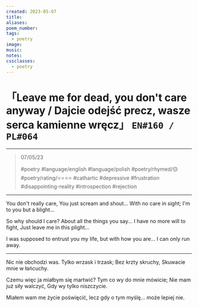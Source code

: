 ```yaml
---
created: 2023-05-07
title:
aliases:
poem_number:
tags:
  - poetry
image:
music:
notes:
cssclasses:
  - poetry
---
```

# 「Leave me for dead, you don't care anyway / Dajcie odejść precz, wasze serca kamienne wręcz」 `EN#160 / PL#064`

---

> 07/05/23
> 
> #poetry 
> #language/english #language/polish 
> #poetry/rhymed/🟡 
> #poetry/rating/⭐⭐⭐⭐ 
> #cathartic #depressive #frustration #disappointing-reality #introspection #rejection 
---

You don't really care,
You just scream and shout...
With no care in sight;
I'm to you but a blight...

So why should I care?
About all the things you say...
I have no more will to fight,
Just leave me in this plight...

I was supposed to entrust you my life, but with how you are... I can only run away.

---

Nic nie obchodzi was.
Tylko wrzask i trzask;
Bez krzty skruchy,
Skuwacie mnie w łańcuchy.

Czemu więc ja miałbym się martwić?
Tym co wy do mnie mówicie;
Nie mam już siły walczyć,
Gdy wy tylko niszczycie.

Miałem wam me życie poświęcić, lecz gdy o tym myślę... może lepiej nie.